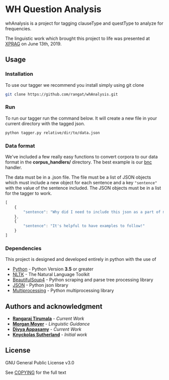 # WH Question Analysis

whAnalysis is a project for tagging clauseType and questType to analyze for frequencies.

The linguistic work which brought this project to life was presented at [XPRAG](https://www.xprag.de/?page_id=6207) on June 13th, 2019.

## Usage

### Installation

To use our tagger we recommend you install simply using git clone

```bash
git clone https://github.com/rangat/whAnalysis.git
```

### Run

To run our tagger run the command below. It will create a new file in your current directory with the tagged json.

```bash
python tagger.py relative/dir/to/data.json
```

### Data format

We've included a few really easy functions to convert corpora to our data format in the **corpus_handlers/** directory. The best example is our [bnc](corpus_handlers/bnc.py) handler.

The data must be in a .json file. The file must be a list of JSON objects which must include a new object for each sentence and a key ```"sentence"``` with the value of the sentence included. The JSON objects must be in a list for the tagger to work.

```javascript
[
    {
        "sentence": "Why did I need to include this json as a part of my readme?"
    },
    {
        "sentence": "It's helpful to have examples to follow!"
    }
]
```

### Dependencies

This project is designed and developed entirely in python with the use of

* [Python](https://www.python.org/) - Python Version **3.5** or greater
* [NLTK](https://www.nltk.org/) - The Natural Language Toolkit
* [BeautifulSoup4](https://www.crummy.com/software/BeautifulSoup/bs4/doc/) - Python scraping and parse tree processing library
* [JSON](https://docs.python.org/3/library/json.html) - Python json library
* [Multiprocessing](https://docs.python.org/3.7/library/multiprocessing.html) - Python multiprocessing library

## Authors and acknowledgment

* [**Rangaraj Tirumala**](http://www.rangarajt.com/) - *Current Work*
* [**Morgan Moyer**](http://www.rci.rutgers.edu/~mcm315/) - *Linguistic Guidance*
* [**Divya Appasamy**](https://github.com/divsquid) - *Current Work*
* [**Knyckolas Sutherland**](https://github.com/sutherland17) - *Initial work*

## License

GNU General Public License v3.0

See [COPYING](COPYING) for the full text

